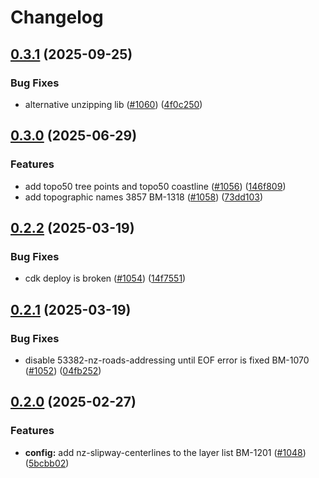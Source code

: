 # Changelog

## [0.3.1](https://github.com/linz/lds-cache/compare/v0.3.0...v0.3.1) (2025-09-25)


### Bug Fixes

* alternative unzipping lib ([#1060](https://github.com/linz/lds-cache/issues/1060)) ([4f0c250](https://github.com/linz/lds-cache/commit/4f0c25004e0e2c53ca0aa79ab93d78a4ce6fec91))

## [0.3.0](https://github.com/linz/lds-cache/compare/v0.2.2...v0.3.0) (2025-06-29)


### Features

* add topo50 tree points and topo50 coastline ([#1056](https://github.com/linz/lds-cache/issues/1056)) ([146f809](https://github.com/linz/lds-cache/commit/146f809c73f782120a1fd7354cec33104dd3de73))
* add topographic names 3857 BM-1318 ([#1058](https://github.com/linz/lds-cache/issues/1058)) ([73dd103](https://github.com/linz/lds-cache/commit/73dd10355fc7ef7bb0973bd006ce00a019bcfada))

## [0.2.2](https://github.com/linz/lds-cache/compare/v0.2.1...v0.2.2) (2025-03-19)


### Bug Fixes

* cdk deploy is broken ([#1054](https://github.com/linz/lds-cache/issues/1054)) ([14f7551](https://github.com/linz/lds-cache/commit/14f755127025fd0fcc296e4fe92bb51b14abc55d))

## [0.2.1](https://github.com/linz/lds-cache/compare/v0.2.0...v0.2.1) (2025-03-19)


### Bug Fixes

* disable 53382-nz-roads-addressing until EOF error is fixed BM-1070 ([#1052](https://github.com/linz/lds-cache/issues/1052)) ([04fb252](https://github.com/linz/lds-cache/commit/04fb252fff8a51a7c341166685903e822af00b27))

## [0.2.0](https://github.com/linz/lds-cache/compare/v0.1.0...v0.2.0) (2025-02-27)


### Features

* **config:** add nz-slipway-centerlines to the layer list BM-1201 ([#1048](https://github.com/linz/lds-cache/issues/1048)) ([5bcbb02](https://github.com/linz/lds-cache/commit/5bcbb02a449b189dc3fbb47df64853ac84961489))
